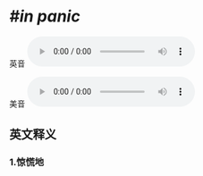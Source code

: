 # ***\#in panic*** 
英音
<audio src="./media/in panic1_AAC.aac" controls="controls"></audio>

美音
<audio src="./media/in panic2_AAC.aac" controls="controls"></audio>



  

英文释义
---
### 1.**惊慌地**  


